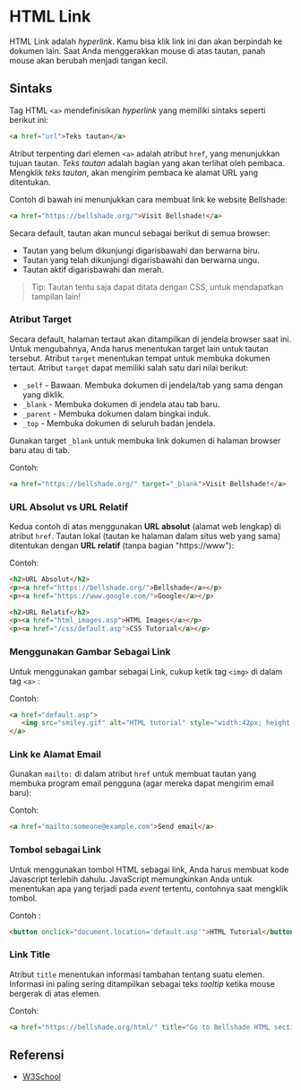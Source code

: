 # HTML Link

HTML Link adalah _hyperlink_. Kamu bisa klik link ini dan akan berpindah ke dokumen lain. Saat Anda menggerakkan mouse di atas tautan, panah mouse akan berubah menjadi tangan kecil.

## Sintaks

Tag HTML `<a>` mendefinisikan _hyperlink_ yang memiliki sintaks seperti berikut ini:

```html
<a href="url">Teks tautan</a>
```

Atribut terpenting dari elemen `<a>` adalah atribut `href`, yang menunjukkan tujuan tautan. _Teks tautan_ adalah bagian yang akan terlihat oleh pembaca. Mengklik _teks tautan_, akan mengirim pembaca ke alamat URL yang ditentukan.

Contoh di bawah ini menunjukkan cara membuat link ke website Bellshade:

```html
<a href="https://bellshade.org/">Visit Bellshade!</a>
```  

Secara default, tautan akan muncul sebagai berikut di semua browser:

- Tautan yang belum dikunjungi digarisbawahi dan berwarna biru.
- Tautan yang telah dikunjungi digarisbawahi dan berwarna ungu.
- Tautan aktif digarisbawahi dan merah.

> Tip: Tautan tentu saja dapat ditata dengan CSS, untuk mendapatkan tampilan lain!

### Atribut Target

Secara default, halaman tertaut akan ditampilkan di jendela browser saat ini. Untuk mengubahnya, Anda harus menentukan target lain untuk tautan tersebut. Atribut `target` menentukan tempat untuk membuka dokumen tertaut. Atribut `target` dapat memiliki salah satu dari nilai berikut:

- `_self` - Bawaan. Membuka dokumen di jendela/tab yang sama dengan yang diklik.
- `_blank` - Membuka dokumen di jendela atau tab baru.
- `_parent` - Membuka dokumen dalam bingkai induk.
- `_top` - Membuka dokumen di seluruh badan jendela.

Gunakan target `_blank` untuk membuka link dokumen di halaman browser baru atau di tab.

Contoh:

```html
<a href="https://bellshade.org/" target="_blank">Visit Bellshade!</a>  
```

### URL Absolut vs URL Relatif

Kedua contoh di atas menggunakan **URL absolut** (alamat web lengkap) di atribut `href`. Tautan lokal (tautan ke halaman dalam situs web yang sama) ditentukan dengan **URL relatif** (tanpa bagian "https://www"):

Contoh:

```html
<h2>URL Absolut</h2>
<p><a href="https://bellshade.org/">Bellshade</a></p>
<p><a href="https://www.google.com/">Google</a></p>

<h2>URL Relatif</h2>
<p><a href="html_images.asp">HTML Images</a></p>
<p><a href="/css/default.asp">CSS Tutorial</a></p> 
```

### Menggunakan Gambar Sebagai Link

Untuk menggunakan gambar sebagai Link, cukup ketik tag `<img>` di dalam tag `<a>` :

Contoh:

```html
<a href="default.asp">
   <img src="smiley.gif" alt="HTML tutorial" style="width:42px; height:42px;">
</a> 
```

### Link ke Alamat Email

Gunakan `mailto:` di dalam atribut `href` untuk membuat tautan yang membuka program email pengguna (agar mereka dapat mengirim email baru):

Contoh:

```html
<a href="mailto:someone@example.com">Send email</a>
```

### Tombol sebagai Link

Untuk menggunakan tombol HTML sebagai link, Anda harus membuat kode Javascript terlebih dahulu. JavaScript memungkinkan Anda untuk menentukan apa yang terjadi pada _event_ tertentu, contohnya saat mengklik tombol.

Contoh :

```html
<button onclick="document.location='default.asp'">HTML Tutorial</button>
```

### Link Title

Atribut `title` menentukan informasi tambahan tentang suatu elemen. Informasi ini paling sering ditampilkan sebagai teks _tooltip_ ketika mouse bergerak di atas elemen.

Contoh:

```html
<a href="https://bellshade.org/html/" title="Go to Bellshade HTML section">Visit our HTML Tutorial</a>
```

## Referensi

- [W3School](https://www.w3schools.com/html/html_links.asp)

